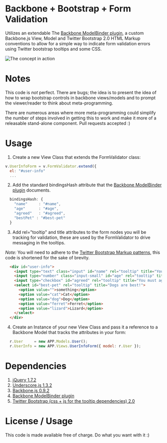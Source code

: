 # Backbone + Bootstrap + Form Validation

Utilizes an extendable The [Backbone ModelBinder plugin](https://github.com/theironcook/Backbone.ModelBinder), a custom Backbone.js View, Model and Twitter Bootstrap 2.0 HTML Markup conventions to allow for a simple way to indicate form validation errors using Twitter bootstrap tooltips and some CSS.

![The concept in action](https://github.com/saskjavascript/Backbone---Bootstrap---Form-Validation/raw/master/img/in.action.png)

# Notes

This code is _not_ perfect. There are bugs; the idea is to present the idea of how to wrap bootstrap controls in backbone views/models and to prompt the viewer/reader to think about meta-programming.

There are numerous areas where more meta-programming could simplify the number of steps involved in getting this to work and make it more of a releasable stand-alone component. Pull requests accepted :)

# Usage

1) Create a new View Class that extends the FormValidator class:

```javascript
v.UserInfoForm = v.FormValidator.extend({
  el: "#user-info"
  ...
```

2) Add the standard bindingsHash attribute that the [Backbone ModelBinder plugin](https://github.com/theironcook/Backbone.ModelBinder) documents.

```javascript
  bindingsHash: {
    "name"     : "#name",
    "age"      : "#age",
    "agreed"   : "#agreed",
    "bestPet" : "#best-pet"
  }
```

3) Add rel="tooltip" and title attributes to the form nodes you will be tracking for validation, these are used by the FormValidator to drive messaging in the tooltips.

*Note:* You will need to adhere to the [Twitter Bootstrap Markup patterns](http://twitter.github.com/bootstrap/base-css.html#forms), this code is shortened for the sake of brevity.

```html
  <div id="user-info">
    <input type="text" class="input" id="name" rel="tooltip" title="Your name cannot be Bob." placeholder="anything but Bob will work">
    <input type="number" class="input-small" id="age" rel="tooltip" title="Age must be between 1 and 100." min="0" max="100" step="1" placeholder="> 0 < 100">
    <input type="checkbox" id="agreed" rel="tooltip" title="You must agree. NOW!">
    <select id="best-pet" rel="tooltip" title="Dogs are best!">
      <option value="">something</option>
      <option value="cat">Cat</option>
      <option value="dog">Dog</option>
      <option value="ferret">Ferret</option>
      <option value="lizard">Lizard</option>
    </select>
  </div>
```

4) Create an Instance of your new View Class and pass it a reference to a Backbone Model that tracks the attributes in your form:

```javascript
  r.User     = new APP.Models.User();
  r.UserInfo = new APP.Views.UserInfoForm({ model: r.User });
```

# Dependencies

1. [jQuery 1.7.2](http://ajax.googleapis.com/ajax/libs/jquery/1.7.2/jquery.js)
2. [Underscore.js 1.3.2](http://documentcloud.github.com/underscore/)
3. [Backbone.js 0.9.2](http://documentcloud.github.com/backbone/)
4. [Backbone ModelBinder plugin](https://github.com/theironcook/Backbone.ModelBinder)
5. [Twitter Bootstrap (css + js for the tooltip dependencies) 2.0](http://twitter.github.com/bootstrap/)

# License / Usage

This code is made available free of charge. Do what you want with it :)
